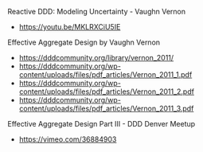 Reactive DDD: Modeling Uncertainty - Vaughn Vernon
* https://youtu.be/MKLRXCiU5IE

Effective Aggregate Design by Vaughn Vernon
* https://dddcommunity.org/library/vernon_2011/
* https://dddcommunity.org/wp-content/uploads/files/pdf_articles/Vernon_2011_1.pdf
* https://dddcommunity.org/wp-content/uploads/files/pdf_articles/Vernon_2011_2.pdf
* https://dddcommunity.org/wp-content/uploads/files/pdf_articles/Vernon_2011_3.pdf

Effective Aggregate Design Part III - DDD Denver Meetup
* https://vimeo.com/36884903
